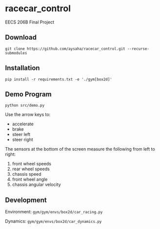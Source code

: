 # racecar_control
EECS 206B Final Project

## Download
``
git clone https://github.com/aysaha/racecar_control.git --recurse-submodules
``

## Installation
``
pip install -r requirements.txt -e './gym[box2d]'
``

## Demo Program
``
python src/demo.py
``

Use the arrow keys to:
- accelerate
- brake
- steer left
- steer right

The sensors at the bottom of the screen measure the following from left to right:
1. front wheel speeds
2. rear wheel speeds
3. chassis speed
4. front wheel angle
5. chassis angular velocity

## Development
Environment: `gym/gym/envs/box2d/car_racing.py`

Dynamics: `gym/gym/envs/box2d/car_dynamics.py`
